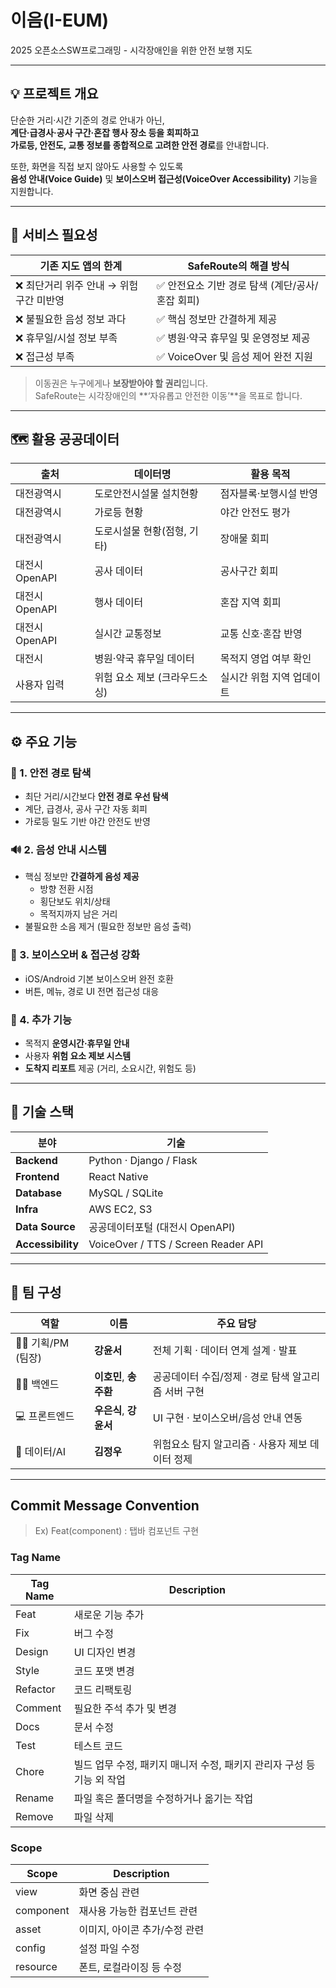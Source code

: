 # 이음(I-EUM)

2025 오픈소스SW프로그래밍 - 시각장애인을 위한 안전 보행 지도

---

## 💡 프로젝트 개요

단순한 거리·시간 기준의 경로 안내가 아닌,  
**계단·급경사·공사 구간·혼잡 행사 장소 등을 회피하고**  
**가로등, 안전도, 교통 정보를 종합적으로 고려한 안전 경로**를 안내합니다.

또한, 화면을 직접 보지 않아도 사용할 수 있도록  
**음성 안내(Voice Guide)** 및 **보이스오버 접근성(VoiceOver Accessibility)** 기능을 지원합니다.

---

## 🚨 서비스 필요성

| 기존 지도 앱의 한계 | SafeRoute의 해결 방식 |
|------------------|---------------------|
| ❌ 최단거리 위주 안내 → 위험 구간 미반영 | ✅ 안전요소 기반 경로 탐색 (계단/공사/혼잡 회피) |
| ❌ 불필요한 음성 정보 과다 | ✅ 핵심 정보만 간결하게 제공 |
| ❌ 휴무일/시설 정보 부족 | ✅ 병원·약국 휴무일 및 운영정보 제공 |
| ❌ 접근성 부족 | ✅ VoiceOver 및 음성 제어 완전 지원 |

> 이동권은 누구에게나 **보장받아야 할 권리**입니다.  
> SafeRoute는 시각장애인의 **‘자유롭고 안전한 이동’**을 목표로 합니다.

---

## 🗺️ 활용 공공데이터

| 출처 | 데이터명 | 활용 목적 |
|------|-----------|------------|
| 대전광역시 | 도로안전시설물 설치현황 | 점자블록·보행시설 반영 |
| 대전광역시 | 가로등 현황 | 야간 안전도 평가 |
| 대전광역시 | 도로시설물 현황(점형, 기타) | 장애물 회피 |
| 대전시 OpenAPI | 공사 데이터 | 공사구간 회피 |
| 대전시 OpenAPI | 행사 데이터 | 혼잡 지역 회피 |
| 대전시 OpenAPI | 실시간 교통정보 | 교통 신호·혼잡 반영 |
| 대전시 | 병원·약국 휴무일 데이터 | 목적지 영업 여부 확인 |
| 사용자 입력 | 위험 요소 제보 (크라우드소싱) | 실시간 위험 지역 업데이트 |

---

## ⚙️ 주요 기능

### 🧭 1. 안전 경로 탐색
- 최단 거리/시간보다 **안전 경로 우선 탐색**
- 계단, 급경사, 공사 구간 자동 회피
- 가로등 밀도 기반 야간 안전도 반영

### 🔊 2. 음성 안내 시스템
- 핵심 정보만 **간결하게 음성 제공**
    - 방향 전환 시점
    - 횡단보도 위치/상태
    - 목적지까지 남은 거리
- 불필요한 소음 제거 (필요한 정보만 음성 출력)

### 🦻 3. 보이스오버 & 접근성 강화
- iOS/Android 기본 보이스오버 완전 호환
- 버튼, 메뉴, 경로 UI 전면 접근성 대응

### 🏥 4. 추가 기능
- 목적지 **운영시간·휴무일 안내**
- 사용자 **위험 요소 제보 시스템**
- **도착지 리포트** 제공 (거리, 소요시간, 위험도 등)

---

## 🧩 기술 스택

| 분야 | 기술 |
|------|------|
| **Backend** | Python · Django / Flask |
| **Frontend** | React Native |
| **Database** | MySQL / SQLite |
| **Infra** | AWS EC2, S3 |
| **Data Source** | 공공데이터포털 (대전시 OpenAPI) |
| **Accessibility** | VoiceOver / TTS / Screen Reader API |

---

## 👥 팀 구성

| 역할 | 이름 | 주요 담당 |
|------|------|------------|
| 👩‍💼 기획/PM (팀장) | **강윤서** | 전체 기획 · 데이터 연계 설계 · 발표 |
| 🧑‍💻 백엔드 | **이호민**, **송주환** | 공공데이터 수집/정제 · 경로 탐색 알고리즘 서버 구현 |
| 💻 프론트엔드 | **우은식**, **강윤서** | UI 구현 · 보이스오버/음성 안내 연동 |
| 🧠 데이터/AI | **김정우** | 위험요소 탐지 알고리즘 · 사용자 제보 데이터 정제 |

---


## Commit Message Convention
> Ex) Feat(component) : 탭바 컴포넌트 구현


### Tag Name 

|Tag Name|Description|
|------|---|
|Feat|새로운 기능 추가|
|Fix|버그 수정|
|Design|UI 디자인 변경|
|Style|코드 포맷 변경|
|Refactor|코드 리팩토링|
|Comment|필요한 주석 추가 및 변경|
|Docs|문서 수정|
|Test|테스트 코드|
|Chore|빌드 업무 수정, 패키지 매니저 수정, 패키지 관리자 구성 등 기능 외 작업|
|Rename|파일 혹은 폴더명을 수정하거나 옮기는 작업|
|Remove|파일 삭제|


### Scope
|Scope|Description|
|------|---|
|view|화면 중심 관련|
|component|재사용 가능한 컴포넌트 관련|
|asset|이미지, 아이콘 추가/수정 관련|
|config|설정 파일 수정|
|resource|폰트, 로컬라이징 등 수정|

